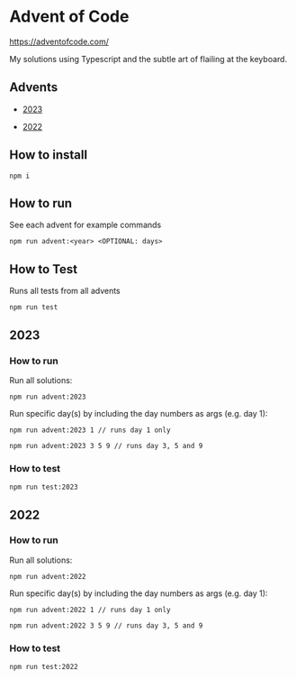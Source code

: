 # Advent of Code

https://adventofcode.com/

My solutions using Typescript and the subtle art of flailing at the keyboard.

## Advents
* [2023](#2023)

* [2022](#2022)

## How to install

```shell
npm i
```

## How to run

See each advent for example commands
```shell
npm run advent:<year> <OPTIONAL: days>
```

## How to Test

Runs all tests from all advents
```shell
npm run test
```


## 2023
### How to run

Run all solutions:
```shell
npm run advent:2023
```

Run specific day(s) by including the day numbers as args (e.g. day 1):
```shell
npm run advent:2023 1 // runs day 1 only
```

```shell
npm run advent:2023 3 5 9 // runs day 3, 5 and 9
````

### How to test

```shell
npm run test:2023
```

## 2022
### How to run

Run all solutions:
```shell
npm run advent:2022
```

Run specific day(s) by including the day numbers as args (e.g. day 1):
```shell
npm run advent:2022 1 // runs day 1 only
```

```shell
npm run advent:2022 3 5 9 // runs day 3, 5 and 9
````
### How to test

```shell
npm run test:2022
```

